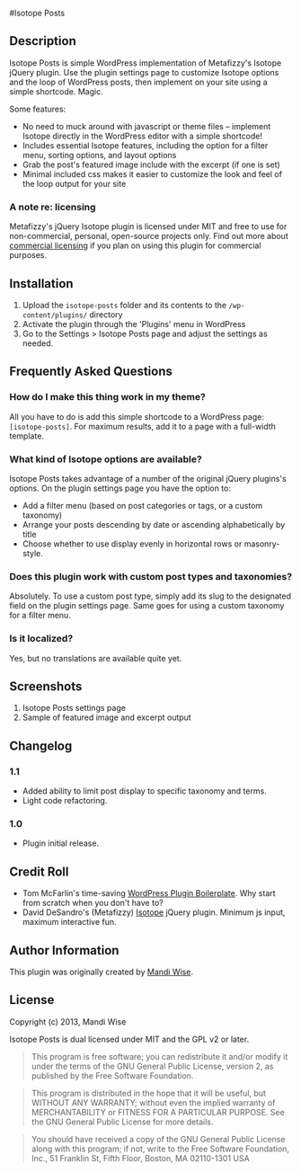 #Isotope Posts

## Description

Isotope Posts is simple WordPress implementation of Metafizzy's Isotope jQuery plugin. Use the plugin settings page to customize Isotope options and the loop of WordPress posts, then implement on your site using a simple shortcode. Magic.

Some features:

* No need to muck around with javascript or theme files – implement Isotope directly in the WordPress editor with a simple shortcode!
* Includes essential Isotope features, including the option for a filter menu, sorting options, and layout options
* Grab the post's featured image include with the excerpt (if one is set)
* Minimal included css makes it easier to customize the look and feel of the loop output for your site

### A note re: licensing

Metafizzy's jQuery Isotope plugin is licensed under MIT and free to use for non-commercial, personal, open-source projects only. Find out more about [commercial licensing](http://isotope.metafizzy.co/docs/license.html) if you plan on using this plugin for commercial purposes.

## Installation

1. Upload the `isotope-posts` folder and its contents to the `/wp-content/plugins/` directory
2. Activate the plugin through the 'Plugins' menu in WordPress
3. Go to the Settings > Isotope Posts page and adjust the settings as needed.

## Frequently Asked Questions

### How do I make this thing work in my theme?

All you have to do is add this simple shortcode to a WordPress page: `[isotope-posts]`. For maximum results, add it to a page with a full-width template.

### What kind of Isotope options are available?

Isotope Posts takes advantage of a number of the original jQuery plugins's options. On the plugin settings page you have the option to:

* Add a filter menu (based on post categories or tags, or a custom taxonomy)
* Arrange your posts descending by date or ascending alphabetically by title
* Choose whether to use display evenly in horizontal rows or masonry-style.

### Does this plugin work with custom post types and taxonomies?

Absolutely. To use a custom post type, simply add its slug to the designated field on the plugin settings page. Same goes for using a custom taxonomy for a filter menu.

### Is it localized?

Yes, but no translations are available quite yet.

## Screenshots

1. Isotope Posts settings page
2. Sample of featured image and excerpt output

## Changelog

### 1.1
* Added ability to limit post display to specific taxonomy and terms.
* Light code refactoring.

### 1.0
* Plugin initial release.

## Credit Roll

* Tom McFarlin's time-saving [WordPress Plugin Boilerplate](https://github.com/tommcfarlin/WordPress-Plugin-Boilerplate). Why start from scratch when you don't have to?
* David DeSandro's (Metafizzy) [Isotope](http://isotope.metafizzy.co/index.html) jQuery plugin. Minimum js input, maximum interactive fun.

## Author Information

This plugin was originally created by [Mandi Wise](http://mandiwise.com/).

## License

Copyright (c) 2013, Mandi Wise

Isotope Posts is dual licensed under MIT and the GPL v2 or later.

> This program is free software; you can redistribute it and/or modify it under the terms of the GNU General Public License, version 2, as published by the Free Software Foundation.

> This program is distributed in the hope that it will be useful, but WITHOUT ANY WARRANTY; without even the implied warranty of MERCHANTABILITY or FITNESS FOR A PARTICULAR PURPOSE.  See the GNU General Public License for more details.

> You should have received a copy of the GNU General Public License along with this program; if not, write to the Free Software Foundation, Inc., 51 Franklin St, Fifth Floor, Boston, MA  02110-1301  USA